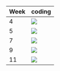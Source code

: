 | Week | coding |
| --- | --- |
| 4 |  ![](https://github.com/kmaooad/coding-19w04-maxflexx/workflows/Grading/badge.svg) |
| 5 |  ![](https://github.com/kmaooad/coding-19W05-maxflexx/workflows/Grading/badge.svg) |
| 7 |  ![](https://github.com/kmaooad/coding-19W07-maxflexx/workflows/Grading/badge.svg) |
| 9 |  ![](https://github.com/kmaooad/coding-19W09-maxflexx/workflows/Grading/badge.svg) |
| 11 |  ![](https://github.com/kmaooad/coding-19W11-maxflexx/workflows/Grading/badge.svg) |
